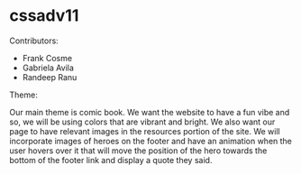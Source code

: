 # cssadv11

Contributors:

- Frank Cosme
- Gabriela Avila
- Randeep Ranu

Theme:

Our main theme is comic book. We want the website to have a fun vibe and so, we will be using colors that are vibrant and bright.
We also want our page to have relevant images in the resources portion of the site. We will incorporate images of heroes on the 
footer and have an animation when the user hovers over it that will move the position of the hero towards the bottom of the footer
link and display a quote they said.